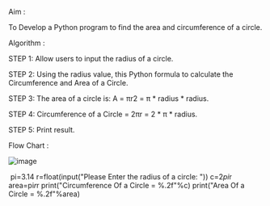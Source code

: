 Aim :

To Develop a Python program to find the area and circumference of a circle.



Algorithm :

STEP 1: Allow users to input the radius of a circle.

STEP 2: Using the radius value, this Python formula to calculate the Circumference and Area of a Circle.

STEP 3: The area of a circle is: A = πr2 = π * radius * radius.

STEP 4: Circumference of a Circle = 2πr = 2 * π * radius.

STEP 5: Print result.



Flow Chart :

![image](https://github.com/user-attachments/assets/26d36623-11c4-4087-a730-da81de16f042)


﻿
pi=3.14
r=float(input("Please Enter the radius of a circle: "))
c=2*pi*r
area=pi*r*r
print("Circumference Of a Circle = %.2f"%c)
print("Area Of a Circle = %.2f"%area)
